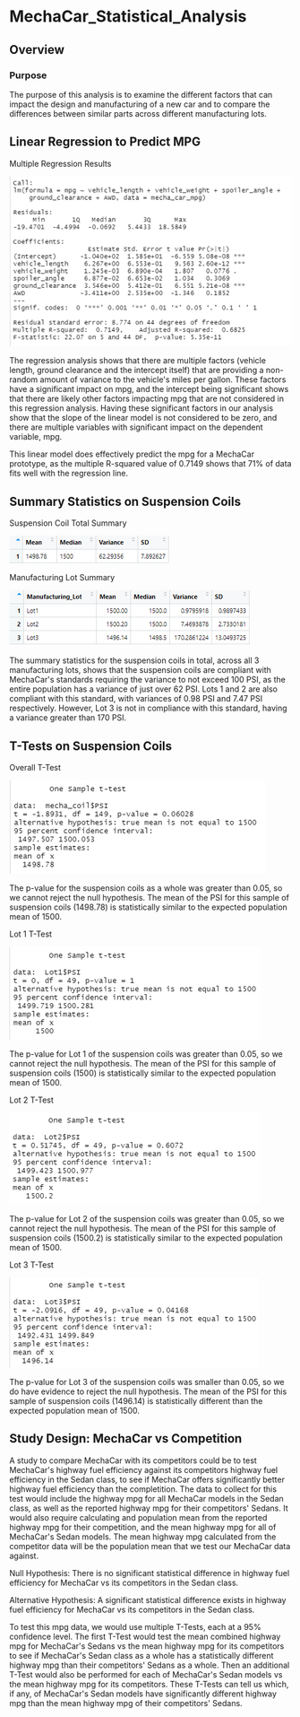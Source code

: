 # MechaCar_Statistical_Analysis
## Overview
### Purpose
The purpose of this analysis is to examine the different factors that can impact the design and manufacturing of a new car and to compare the differences between similar parts across different manufacturing lots.

## Linear Regression to Predict MPG

Multiple Regression Results

![Multiple Regression Results](https://github.com/RBarbush84/MechaCar_Statistical_Analysis/blob/main/Resources/MPG%20Multiple%20Regression.png)

The regression analysis shows that there are multiple factors (vehicle length, ground clearance and the intercept itself) that are providing a non-random amount of variance to the vehicle's miles per gallon. These factors have a significant impact on mpg, and the intercept being significant shows that there are likely other factors impacting mpg that are not considered in this regression analysis. Having these significant factors in our analysis show that the slope of the linear model is not considered to be zero, and there are multiple variables with significant impact on the dependent variable, mpg.

This linear model does effectively predict the mpg for a MechaCar prototype, as the multiple R-squared value of 0.7149 shows that 71% of data fits well with the regression line.

## Summary Statistics on Suspension Coils
Suspension Coil Total Summary

![Suspension Coil Total Summary](https://github.com/RBarbush84/MechaCar_Statistical_Analysis/blob/main/Resources/Suspension%20Coil%20Total%20Summary.png)

Manufacturing Lot Summary

![Manufacturing Lot Summary](https://github.com/RBarbush84/MechaCar_Statistical_Analysis/blob/main/Resources/Manufacturing%20Lot%20Summary.png)

The summary statistics for the suspension coils in total, across all 3 manufacturing lots, shows that the suspension coils are compliant with MechaCar's standards requiring the variance to not exceed 100 PSI, as the entire population has a variance of just over 62 PSI. Lots 1 and 2 are also compliant with this standard, with variances of 0.98 PSI and 7.47 PSI respectively. However, Lot 3 is not in compliance with this standard, having a variance greater than 170 PSI.

## T-Tests on Suspension Coils
Overall T-Test

![All Lot T Test](https://github.com/RBarbush84/MechaCar_Statistical_Analysis/blob/main/Resources/All%20Lot%20T%20Test.png)

The p-value for the suspension coils as a whole was greater than 0.05, so we cannot reject the null hypothesis. The mean of the PSI for this sample of suspension coils (1498.78) is statistically similar to the expected population mean of 1500.

Lot 1 T-Test

![Lot 1 T Test](https://github.com/RBarbush84/MechaCar_Statistical_Analysis/blob/main/Resources/Lot%201%20T%20Test.png)

The p-value for Lot 1 of the suspension coils was greater than 0.05, so we cannot reject the null hypothesis. The mean of the PSI for this sample of suspension coils (1500) is statistically similar to the expected population mean of 1500.

Lot 2 T-Test

![Lot 2 T Test](https://github.com/RBarbush84/MechaCar_Statistical_Analysis/blob/main/Resources/Lot%202%20T%20Test.png)

The p-value for Lot 2 of the suspension coils was greater than 0.05, so we cannot reject the null hypothesis. The mean of the PSI for this sample of suspension coils (1500.2) is statistically similar to the expected population mean of 1500.

Lot 3 T-Test

![Lot 3 T Test](https://github.com/RBarbush84/MechaCar_Statistical_Analysis/blob/main/Resources/Lot%203%20T%20Test.png)

The p-value for Lot 3 of the suspension coils was smaller than 0.05, so we do have evidence to reject the null hypothesis. The mean of the PSI for this sample of suspension coils (1496.14) is statistically different than the expected population mean of 1500.

## Study Design: MechaCar vs Competition
A study to compare MechaCar with its competitors could be to test MechaCar's highway fuel efficiency against its competitors highway fuel efficiency in the Sedan class, to see if MechaCar offers significantly better highway fuel efficiency than the completition. The data to collect for this test would include the highway mpg for all MechaCar models in the Sedan class, as well as the reported highway mpg for their competitors' Sedans. It would also require calculating and population mean from the reported highway mpg for their competition, and the mean highway mpg for all of MechaCar's Sedan models. The mean highway mpg calculated from the competitor data will be the population mean that we test our MechaCar data against.

Null Hypothesis: There is no significant statistical difference in highway fuel efficiency for MechaCar vs its competitors in the Sedan class.

Alternative Hypothesis: A significant statistical difference exists in highway fuel efficiency for MechaCar vs its competitors in the Sedan class.

To test this mpg data, we would use multiple T-Tests, each at a 95% confidence level. The first T-Test would test the mean combined highway mpg for MechaCar's Sedans vs the mean highway mpg for its competitors to see if MechaCar's Sedan class as a whole has a statistically different highway mpg than their competitors' Sedans as a whole. Then an additional T-Test would also be performed for each of MechaCar's Sedan models vs the mean highway mpg for its competitors. These T-Tests can tell us which, if any, of MechaCar's Sedan models have significantly different highway mpg than the mean highway mpg of their competitors' Sedans.
